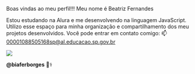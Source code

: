 Boas vindas ao meu perfil!!!
Meu nome é Beatriz Fernandes

Estou estudando na Alura e me desenvolvendo na linguagem JavaScript.
Utilizo esse espaço para minha organização e compartilhamento dos meu projetos desenvolvidos.
Você pode entrar em contato comigo:
📫
00001088505168sp@al.educacao.sp.gov.br

![](https://i.giphy.com/media/v1.Y2lkPTc5MGI3NjExdzU4aW96Z200Z3Y5ajMwZGo0azFzcXY4dmR0MmhuMnJ0NTNyeGMyeSZlcD12MV9pbnRlcm5hbF9naWZfYnlfaWQmY3Q9Zw/Sw6jsFObZ3cG03uXLV/giphy.gif)

**@biaferborges**
💙⚕️
